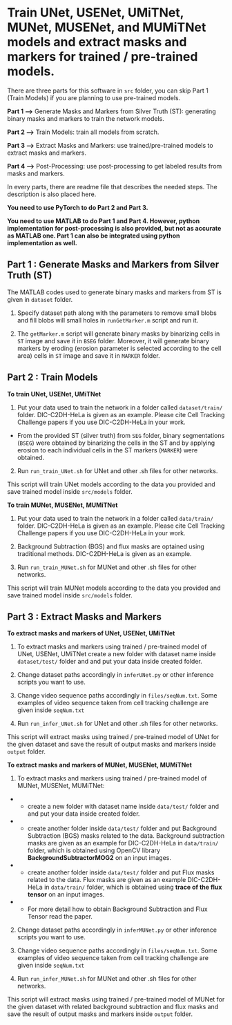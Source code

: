 # Train UNet, USENet, UMiTNet, MUNet, MUSENet, and MUMiTNet models and extract masks and markers for trained / pre-trained models. 

There are three parts for this software in ```src``` folder, you can skip Part 1 (Train Models) if you are planning to use pre-trained models.

**Part 1 -->** Generate Masks and Markers from Silver Truth (ST): generating binary masks and markers to train the network models. 

**Part 2 -->** Train Models: train all models from scratch.

**Part 3 -->** Extract Masks and Markers: use trained/pre-trained models to extract masks and markers.

**Part 4 -->** Post-Processing: use post-processing to get labeled results from masks and markers.

In every parts, there are readme file that describes the needed steps. The description is also placed here.

**You need to use PyTorch to do Part 2 and Part 3.**

**You need to use MATLAB to do Part 1 and Part 4. However, python implementation for post-processing is also provided, but not as accurate as MATLAB one. Part 1 can also be integrated using python implementation as well.**

## Part 1 : Generate Masks and Markers from Silver Truth (ST)

The MATLAB codes used to generate binary masks and markers from ST is given in ```dataset``` folder.

1. Specify dataset path along with the parameters to remove small blobs and fill blobs will small holes in ```runGetMarker.m``` script and run it. 

2. The ```getMarker.m``` script will generate binary masks by binarizing cells in ```ST``` image and save it in ```BSEG``` folder. Moreover, it will generate binary markers by eroding (erosion parameter is selected according to the cell area) cells in ```ST``` image and save it in ```MARKER``` folder. 


## Part 2 : Train Models

**To train UNet, USENet, UMiTNet**

1. Put your data used to train the network in a folder called ```dataset/train/``` folder. DIC-C2DH-HeLa is given as an example. Please cite Cell Tracking Challenge papers if you use DIC-C2DH-HeLa in your work.

* From the provided ST (silver truth) from ```SEG``` folder, binary segmentations (```BSEG```) were obtained by binarizing the cells in the ST and by applying erosion to each individual cells in the ST markers (```MARKER```) were obtained.   

2. Run ```run_train_UNet.sh``` for UNet and other .sh files for other networks. 

This script will train UNet models according to the data you provided and save trained model inside ```src/models``` folder.

**To train MUNet, MUSENet, MUMiTNet**

1. Put your data used to train the network in a folder called ```data/train/``` folder. DIC-C2DH-HeLa is given as an example. Please cite Cell Tracking Challenge papers if you use DIC-C2DH-HeLa in your work.

2.  Background Subtraction (BGS) and flux masks are optained using traditional methods. DIC-C2DH-HeLa is given as an example.

3. Run ```run_train_MUNet.sh``` for MUNet and other .sh files for other networks. 

This script will train MUNet models according to the data you provided and save trained model inside ```src/models``` folder.


## Part 3 : Extract Masks and Markers

**To extract masks and markers of UNet, USENet, UMiTNet**

1. To extract masks and markers using trained / pre-trained model of UNet, USENet, UMiTNet create a new folder with dataset name inside ```dataset/test/``` folder and and put your data inside created folder.

2. Change dataset paths accordingly in ```inferUNet.py``` or other inference scripts you want to use.

3. Change video sequence paths accordingly in ```files/seqNum.txt```. Some examples of video sequence taken from cell tracking challenge are given inside  ```seqNum.txt```

4. Run ```run_infer_UNet.sh``` for UNet and other .sh files for other networks.

This script will extract masks using trained / pre-trained model of UNet for the given dataset and save the result of output masks and markers inside ```output``` folder.

**To extract masks and markers of MUNet, MUSENet, MUMiTNet**

1. To extract masks and markers using trained / pre-trained model of MUNet, MUSENet, MUMiTNet:

* * create a new folder with dataset name inside ```data/test/``` folder and and put your data inside created folder. 

* * create another folder inside ```data/test/``` folder and put Background Subtraction (BGS) masks related to the data. Background subtraction masks are given as an example for DIC-C2DH-HeLa in ```data/train/``` folder, which is obtained using OpenCV library **BackgroundSubtractorMOG2** on an input images. 

* * create another folder inside ```data/test/``` folder and put Flux masks related to the data. Flux masks are given as an example DIC-C2DH-HeLa in ```data/train/``` folder, which is obtained using **trace of the flux tensor** on an input images.

* * For more detail how to obtain Background Subtraction and Flux Tensor read the paper.  

2. Change dataset paths accordingly in ```inferMUNet.py``` or other inference scripts you want to use.

3. Change video sequence paths accordingly in ```files/seqNum.txt```. Some examples of video sequence taken from cell tracking challenge are given inside  ```seqNum.txt```

4. Run ```run_infer_MUNet.sh``` for MUNet and other .sh files for other networks.

This script will extract masks using trained / pre-trained model of MUNet for the given dataset with related background subtraction and flux masks and save the result of output masks and markers inside ```output``` folder.